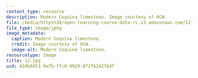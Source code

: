 ```yaml
---
content_type: resource
description: Modern Coquina limestone. Image courtesy of OCW.
file: /media/https%3A/open-learning-course-data-rc.s3.amazonaws.com/12-110-sedimentary-geology-fall-2004/418b04539a7bffc00929872f62d27647_12.jpg
file_type: image/jpeg
image_metadata:
  caption: Modern Coquina limestone.
  credit: Image courtesy of OCW.
  image-alt: Modern Coquina limestone.
resourcetype: Image
title: 12.jpg
uid: 418b0453-9a7b-ffc0-0929-872f62d27647
---
```


